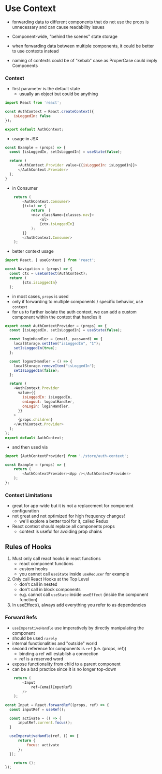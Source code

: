 # Use Context
- forwarding data to different components that do not use the props is unnecessary and can cause readability issues
- Component-wide, "behind the scenes" state storage
- when forwarding data between multiple components, it could be better to use contexts instead

- naming of contexts could be of "kebab" case as ProperCase could imply Components

### Context
- first parameter is the default state
    - usually an object but could be anything

```js
import React from 'react';

const AuthContext = React.createContext({
    isLoggedIn: false
});

export default AuthContext;
```

- usage in JSX
```js
const Example = (props) => {
  const [isLoggedIn, setIsLoggedIn] = useState(false);

  return (
      <AuthContext.Provider value={{isLoggedIn: isLoggedIn}}>
      </AuthContext.Provider>
  );
}
```

- in Consumer
```js
    return (
        <AuthContext.Consumer>
        {(ctx) => {
            return  (
            <nav className={classes.nav}>
                <ul>
                {ctx.isLoggedIn}
            );
        }}
        </AuthContext.Consumer>
    );
```

- better context usage

```js
import React, { useContext } from 'react';

const Navigation = (props) => {
  const ctx = useContext(AuthContext);
  return (
        {ctx.isLoggedIn}
  );
```

- in most cases, `props` is used
- only if forwarding to multiple components / specific behavior, use `context`
- for us to further isolate the auth context, we can add a custom component within the context that handles it

```js
export const AuthContextProvider = (props) => {
  const [isLoggedIn, setIsLoggedIn] = useState(false);

  const loginHandler = (email, password) => {
    localStorage.setItem("isLoggedIn", "1");
    setIsLoggedIn(true);
  };

  const logoutHandler = () => {
    localStorage.removeItem("isLoggedIn");
    setIsLoggedIn(false);
  };

  return (
    <AuthContext.Provider
      value={{
        isLoggedIn: isLoggedIn,
        onLogout: logoutHandler,
        onLogin: loginHandler,
      }}
    >
      {props.children}
    </AuthContext.Provider>
  );
};
export default AuthContext;

```

- and then used via
```js
import {AuthContextProvider} from './store/auth-context';

const Example = (props) => {
    return (
        <AuthContextProvider><App /></AuthContextProvider>
    );
};
```

### Context Limitations
- great for app-wide but it is not a replacement for component configuration
- not great and not optimized for high frequency changes!
    - we'll explore a better tool for it, called Redux
- React context should replace all components props
    - context is useful for avoiding prop chains


## Rules of Hooks
1. Must only call react hooks in react functions
    - react component functions
    - custom hooks
    - you cannot call `useState` inside `useReducer` for example
2. Only call React Hooks at the Top Level
    - don't call in nested
    - don't call in block components
    - e.g. cannot call `useState` inside `useEffect` (inside the component function)
3. In useEffect(), always add everything you refer to as dependencies


### Forward Refs
- `useImperativeHandle` use imperatively by directly manipulating the component
- should be used `rarely`
- internal functionalities and "outside" world
- second reference for components is `ref` (i.e. (props, ref))
    - binding a ref will establish a connection
    - ref is a reserved word
- expose functionality from child to a parent component
- can be a bad practice since it is no longer top-down

```js
    return (
        <Input
            ref={emailInputRef}
        />
    );
```

```js
const Input = React.forwardRef((props, ref) => {
  const inputRef = useRef();

  const activate = () => {
      inputRef.current.focus();
  }

  useImperativeHandle(ref, () => {
      return {
          focus: activate
      };
  });

    return ();
});
```